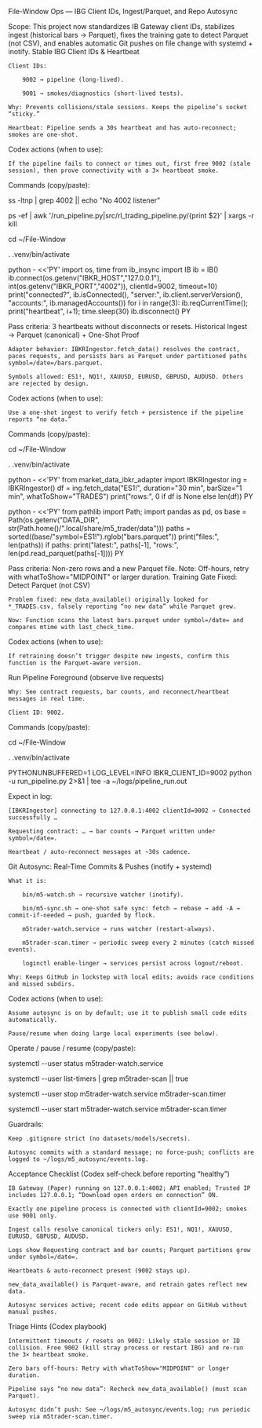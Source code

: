 File-Window Ops — IBG Client IDs, Ingest/Parquet, and Repo Autosync

Scope: This project now standardizes IB Gateway client IDs, stabilizes ingest (historical bars → Parquet), fixes the training gate to detect Parquet (not CSV), and enables automatic Git pushes on file change with systemd + inotify.
Stable IBG Client IDs & Heartbeat

    Client IDs:

        9002 → pipeline (long-lived).

        9001 → smokes/diagnostics (short-lived tests).

    Why: Prevents collisions/stale sessions. Keeps the pipeline’s socket “sticky.”

    Heartbeat: Pipeline sends a 30s heartbeat and has auto-reconnect; smokes are one-shot.

Codex actions (when to use):

    If the pipeline fails to connect or times out, first free 9002 (stale session), then prove connectivity with a 3× heartbeat smoke.

Commands (copy/paste):

ss -ltnp | grep 4002 || echo "No 4002 listener"

ps -ef | awk '/run_pipeline\.py|src\/rl_trading_pipeline\.py/{print $2}' | xargs -r kill

cd ~/File-Window

. .venv/bin/activate

python - <<'PY'
import os, time
from ib_insync import IB
ib = IB()
ib.connect(os.getenv("IBKR_HOST","127.0.0.1"), int(os.getenv("IBKR_PORT","4002")), clientId=9002, timeout=10)
print("connected?", ib.isConnected(), "server:", ib.client.serverVersion(), "accounts:", ib.managedAccounts())
for i in range(3):
    ib.reqCurrentTime(); print("heartbeat", i+1); time.sleep(30)
ib.disconnect()
PY

Pass criteria: 3 heartbeats without disconnects or resets.
Historical Ingest → Parquet (canonical) + One-Shot Proof

    Adapter behavior: IBKRIngestor.fetch_data() resolves the contract, paces requests, and persists bars as Parquet under partitioned paths symbol=/date=/bars.parquet.

    Symbols allowed: ES1!, NQ1!, XAUUSD, EURUSD, GBPUSD, AUDUSD. Others are rejected by design.

Codex actions (when to use):

    Use a one-shot ingest to verify fetch + persistence if the pipeline reports “no data.”

Commands (copy/paste):

cd ~/File-Window

. .venv/bin/activate

python - <<'PY'
from market_data_ibkr_adapter import IBKRIngestor
ing = IBKRIngestor()
df = ing.fetch_data("ES1!", duration="30 min", barSize="1 min", whatToShow="TRADES")
print("rows:", 0 if df is None else len(df))
PY

python - <<'PY'
from pathlib import Path; import pandas as pd, os
base = Path(os.getenv("DATA_DIR", str(Path.home()/".local/share/m5_trader/data")))
paths = sorted((base/"symbol=ES1!").rglob("bars.parquet"))
print("files:", len(paths))
if paths: print("latest:", paths[-1], "rows:", len(pd.read_parquet(paths[-1])))
PY

Pass criteria: Non-zero rows and a new Parquet file.
Note: Off-hours, retry with whatToShow="MIDPOINT" or larger duration.
Training Gate Fixed: Detect Parquet (not CSV)

    Problem fixed: new_data_available() originally looked for *_TRADES.csv, falsely reporting “no new data” while Parquet grew.

    Now: Function scans the latest bars.parquet under symbol=/date= and compares mtime with last_check_time.

Codex actions (when to use):

    If retraining doesn’t trigger despite new ingests, confirm this function is the Parquet-aware version.

Run Pipeline Foreground (observe live requests)

    Why: See contract requests, bar counts, and reconnect/heartbeat messages in real time.

    Client ID: 9002.

Commands (copy/paste):

cd ~/File-Window

. .venv/bin/activate

PYTHONUNBUFFERED=1 LOG_LEVEL=INFO IBKR_CLIENT_ID=9002 python -u run_pipeline.py 2>&1 | tee -a ~/logs/pipeline_run.out

Expect in log:

    [IBKRIngestor] connecting to 127.0.0.1:4002 clientId=9002 → Connected successfully …

    Requesting contract: … → bar counts → Parquet written under symbol=/date=.

    Heartbeat / auto-reconnect messages at ~30s cadence.

Git Autosync: Real-Time Commits & Pushes (inotify + systemd)

    What it is:

        bin/m5-watch.sh → recursive watcher (inotify).

        bin/m5-sync.sh → one-shot safe sync: fetch → rebase → add -A → commit-if-needed → push, guarded by flock.

        m5trader-watch.service → runs watcher (restart-always).

        m5trader-scan.timer → periodic sweep every 2 minutes (catch missed events).

        loginctl enable-linger → services persist across logout/reboot.

    Why: Keeps GitHub in lockstep with local edits; avoids race conditions and missed subdirs.

Codex actions (when to use):

    Assume autosync is on by default; use it to publish small code edits automatically.

    Pause/resume when doing large local experiments (see below).

Operate / pause / resume (copy/paste):

systemctl --user status m5trader-watch.service

systemctl --user list-timers | grep m5trader-scan || true

systemctl --user stop m5trader-watch.service m5trader-scan.timer

systemctl --user start m5trader-watch.service m5trader-scan.timer

Guardrails:

    Keep .gitignore strict (no datasets/models/secrets).

    Autosync commits with a standard message; no force-push; conflicts are logged to ~/logs/m5_autosync/events.log.

Acceptance Checklist (Codex self-check before reporting “healthy”)

    IB Gateway (Paper) running on 127.0.0.1:4002; API enabled; Trusted IP includes 127.0.0.1; “Download open orders on connection” ON.

    Exactly one pipeline process is connected with clientId=9002; smokes use 9001 only.

    Ingest calls resolve canonical tickers only: ES1!, NQ1!, XAUUSD, EURUSD, GBPUSD, AUDUSD.

    Logs show Requesting contract and bar counts; Parquet partitions grow under symbol=/date=.

    Heartbeats & auto-reconnect present (9002 stays up).

    new_data_available() is Parquet-aware, and retrain gates reflect new data.

    Autosync services active; recent code edits appear on GitHub without manual pushes.

Triage Hints (Codex playbook)

    Intermittent timeouts / resets on 9002: Likely stale session or ID collision. Free 9002 (kill stray process or restart IBG) and re-run the 3× heartbeat smoke.

    Zero bars off-hours: Retry with whatToShow="MIDPOINT" or longer duration.

    Pipeline says “no new data”: Recheck new_data_available() (must scan Parquet).

    Autosync didn’t push: See ~/logs/m5_autosync/events.log; run periodic sweep via m5trader-scan.timer.
